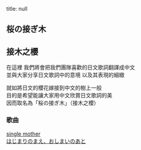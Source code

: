 title: null
## 桜の接ぎ木
## 接木之櫻

在這裡 我們將會把我們團隊喜歡的日文歌詞翻譯成中文<br>
並與大家分享日文歌詞中的意境 以及其表現的細緻  
  
就如將日文的櫻花嫁接到中文的樹上一般<br>
目的是希望能讓大家用中文欣賞日文歌詞的美<br>
因而取名為「桜の接ぎ木」（接木之櫻）

### 歌曲
[single mother](https://lyrics-meme-translation.github.io/single-mother/)<br>
[はじまりのまえ、おしまいのあと](https://lyrics-meme-translation.github.io/Hajimarinomae-Oshimainoato/)

